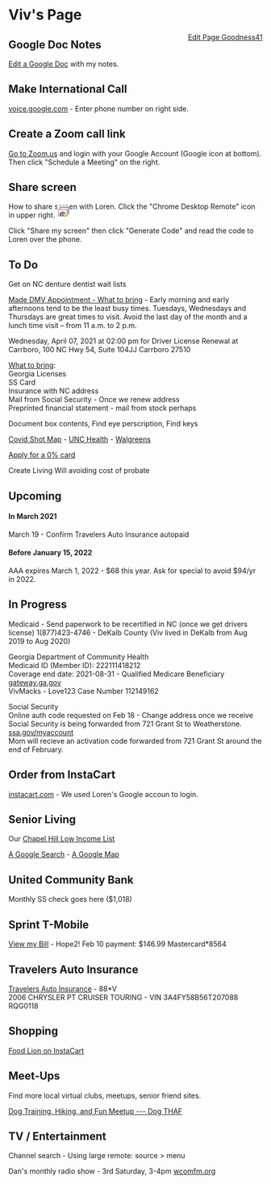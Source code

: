 
# Viv's Page

<a href="https://github.com/datascape/start/edit/master/viv/READ.md" style="float:right">Edit Page Goodness41</a><!-- MomViv -->

## Google Doc Notes

[Edit a Google Doc](https://docs.google.com/document/d/1mS1_hj_q7xjgYjrGSSwxWhnkwTk9hCWAHS11yU86CRM/edit?usp=sharing) with my notes.


## Make International Call

[voice.google.com](https://voice.google.com) - Enter phone number on right side.  


## Create a Zoom call link

[Go to Zoom.us](https://zoom.us/) and login with your Google Account (Google icon at bottom).  
Then click "Schedule a Meeting" on the right.  


## Share screen

How to share screen with Loren.  Click the "Chrome Desktop Remote" icon in upper right. <img src="chrome-desktop.png" style="width:24px; margin-top:-20px;">  

Click "Share my screen" then click "Generate Code" and read the code to Loren over the phone. 



## To Do

Get on NC denture dentist wait lists  

[Made DMV Appointment - What to bring](https://www.ncdot.gov/dmv/help/moving/Pages/new-residents.aspx) - Early morning and early afternoons tend to be the least busy times. Tuesdays, Wednesdays and Thursdays are great times to visit. Avoid the last day of the month and a lunch time visit – from 11 a.m. to 2 p.m.

Wednesday, April 07, 2021 at 02:00 pm for Driver License Renewal at Carrboro, 100 NC Hwy 54, Suite 104JJ Carrboro 27510

[What to bring](https://www.ncdot.gov/dmv/help/moving/Pages/new-residents.aspx):  
Georgia Licenses  
SS Card  
Insurance with NC address  
Mail from Social Security - Once we renew address  
Preprinted financial statement - mail from stock perhaps  


Document box contents, Find eye perscription, Find keys   

[Covid Shot Map](https://myspot.nc.gov/) - 
[UNC Health](https://www.unchealthcare.org/coronavirus/vaccines/phase-1b-covid-19-vaccine/) - 
[Walgreens](https://www.walgreens.com/findcare/vaccination/covid-19/location-screening)  

[Apply for a 0% card](https://www.comparecards.com/guide/pay-0-interest-2022)


<!--Cemetary urn on mother's lot-->
Create Living Will avoiding cost of probate  

<!--
	Aetna Insurance 
-->
## Upcoming

#### In March 2021

March 19 - Confirm Travelers Auto Insurance autopaid   

#### Before January 15, 2022

AAA expires March 1, 2022 - $68 this year. Ask for special to avoid $94/yr in 2022.


## In Progress

Medicaid - Send paperwork to be recertified in NC (once we get drivers license)
1(877)423-4746 - DeKalb County (Viv lived in DeKalb from Aug 2019 to Aug 2020)

Georgia Department of Community Health  
Medicaid ID (Member ID): 222111418212  
Coverage end date: 2021-08-31 - Qualified Medicare Beneficiary  
[gateway.ga.gov](https://gateway.ga.gov)  
VivMacks - Love123
Case Number	112149162

Social Security  
Online auth code requested on Feb 18 - Change address once we receive
Social Security is being forwarded from 721 Grant St to Weatherstone.   
[ssa.gov/myaccount](https://ssa.gov/myaccount)  
Mom will recieve an activation code forwarded from 721 Grant St around the end of February.  
  

## Order from InstaCart

[instacart.com](https://instacart.com) - We used Loren's Google accoun to login.

## Senior Living

Our [Chapel Hill Low Income List](../chapelhill/)  

[A Google Search](https://www.google.com/search?tbs=lf:1,lf_ui:2&tbm=lcl&sxsrf=ALeKk024Ajn-m6YsgmcB6LeR4VyiA2VzJQ:1613676721346&q=chapel+hill+low+income+senior+retirement+community&rflfq=1&num=10&sa=X&ved=2ahUKEwjy4IeelvTuAhUJ1lkKHfn2BNgQjGp6BAgPEHU&biw=1336&bih=750#rlfi=hd:;si:;mv:[[35.97630595688804,-78.95221520551756],[35.89221541959917,-79.10945702680662],null,[35.93427186960115,-79.03083611616209],13]) - 
[A Google Map](https://www.google.com/search?sa=X&sxsrf=ALeKk01ZLElumXUD_QxlWfG6bEqjhQMnKw:1613676935038&q=chapel%20hill%20low%20income%20senior%20retirement%20community&ved=2ahUKEwjdw_qDl_TuAhVDnFkKHVDuCB0QvS4wAXoECA8QTw&biw=1336&bih=750&dpr=2&tbs=lrf:!1m4!1u17!2m2!17m1!1e2!1m4!1u3!2m2!3m1!1e1!1m4!1u2!2m2!2m1!1e1!1m4!1u16!2m2!16m1!1e1!1m4!1u16!2m2!16m1!1e2!2m1!1e2!2m1!1e16!2m1!1e3!2m4!1e17!4m2!17m1!1e2,lf:1,lf_ui:2&tbm=lcl&rflfq=1&num=10&rldimm=15995825866762509734&lqi=CjJjaGFwZWwgaGlsbCBsb3cgaW5jb21lIHNlbmlvciByZXRpcmVtZW50IGNvbW11bml0eUi76N7h566AgAhabgombG93IGluY29tZSBzZW5pb3IgcmV0aXJlbWVudCBjb21tdW5pdHkQAhADEAQQBRAGGAAYARgFGAYiMmNoYXBlbCBoaWxsIGxvdyBpbmNvbWUgc2VuaW9yIHJldGlyZW1lbnQgY29tbXVuaXR5kgEUcmV0aXJlbWVudF9jb21tdW5pdHmaASNDaFpEU1VoTk1HOW5TMFZKUTBGblNVTTRjWE42U1ZsbkVBRaoBLhABKioiJmxvdyBpbmNvbWUgc2VuaW9yIHJldGlyZW1lbnQgY29tbXVuaXR5KAA&rlst=f#rlfi=hd:;si:;mv:[[36.003737628222034,-78.87033272871092],[35.83552552871516,-79.18481637128905],null,[35.91967629640428,-79.02757454999998],12])

## United Community Bank

Monthly SS check goes here ($1,018)  

## Sprint T-Mobile

[View my Bill](https://www.sprint.com/en/my-sprint/view-my-bill.html#/!/charges) - Hope2!
Feb 10 payment: $146.99 Mastercard\*8564  

## Travelers Auto Insurance

[Travelers Auto Insurance](https://www.travelers.com/car-insurance) - 88\*V   
2006 CHRYSLER PT CRUISER TOURING - VIN 3A4FY58B56T207088   RQG0118


## Shopping

[Food Lion on InstaCart](https://www.instacart.com/store/food-lion/storefront?current_retailer_id=133)


## Meet-Ups

Find more local virtual clubs, meetups, senior friend sites.   

[Dog Training, Hiking, and Fun Meetup --- Dog THAF](https://www.meetup.com/DogTHAF/) 

## TV / Entertainment

Channel search - Using large remote: source > menu  

Dan's monthly radio show - 3rd Saturday, 3-4pm [wcomfm.org](https://wcomfm.org/)  
<!-- See What Love Did to Me -->



